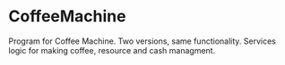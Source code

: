 # CoffeeMachine

Program for Coffee Machine. Two versions, same functionality. Services logic for making coffee, resource and cash managment.  
